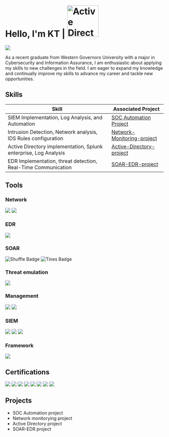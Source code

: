 # Hello, I'm KT  |   <img width="100" alt="Active Directory project Diagram" src="https://github.com/user-attachments/assets/efb15969-0c38-4b3f-997e-8b5c74ad1a5f">
                                

<a href="https://www.linkedin.com/in/kt-kim1"><img src="https://img.shields.io/badge/-LinkedIn-0072b1?&style=for-the-badge&logo=linkedin&logoColor=white" /></a>


As a recent graduate from Western Governors University with a major in Cybersecurity and Information Assurance, I am enthusiastic about applying my skills to new challenges in the field. I am eager to expand my knowledge and continually improve my skills to advance my career and tackle new opportunities.
 

## Skills


| Skill                                         | Associated Project         |
|-----------------------------------------------|----------------------------|
| SIEM Implementation, Log Analysis, and Automation                          | <a href="https://github.com/baechuu1/Wazuh-SOAR-project">SOC Automation Project </a>|
| Intrusion Detection, Network analysis, IDS Rules configuration             | <a href="https://github.com/baechuu1/Snort-Network-Monitoring-project">Network-Monitoring-project </a>|                     
| Active Directory implementation, Splunk enterprise, Log Analysis           | <a href="https://github.com/baechuu1/Active-Directory-project">Active-Directory-project </a>|
| EDR Implementation, threat detection, Real-Time Communication              | <a href="https://github.com/baechuu1/SOAR-EDR-Project">SOAR-EDR-project </a>  | 
## Tools


### Network
<div>
    <img src="https://img.shields.io/badge/-Wireshark-1679A7?&style=for-the-badge&logo=Wireshark&logoColor=white" />
    <img src="https://img.shields.io/badge/-Snort-FF6F00?&style=for-the-badge&logo=Snort&logoColor=white" />
</div>

### EDR
<div>
<img src="https://img.shields.io/badge/-LimaCharlie-1D72AA?&style=for-the-badge&logo=LimaCharlie&logoColor=white" />
</div>

### SOAR
<div>
<img src="https://img.shields.io/badge/-Shuffle-F7E04B?&style=for-the-badge&logo=Shuffle&logoColor=black" alt="Shuffle Badge" />
<img src="https://img.shields.io/badge/-Tines-D8BFD8?&style=for-the-badge&logo=Tines&logoColor=000000" alt="Tines Badge" />
</div>

### Threat emulation
<div>
    <img src="https://img.shields.io/badge/-Atomic%20Red%20Team-FF3B30?&style=for-the-badge&logo=Atomic%20Red%20Team&logoColor=white" />

</div>

### Management
<div>
    <img src="https://img.shields.io/badge/-JIRA-0052CC?&style=for-the-badge&logo=JIRA&logoColor=white" />
    <img src="https://img.shields.io/badge/-Slack-D53032?&style=for-the-badge&logo=Slack&logoColor=white" />
</div>


### SIEM
<div>
    <img src="https://img.shields.io/badge/-Splunk-000000?&style=for-the-badge&logo=Splunk&logoColor=white" />
    <img src="https://img.shields.io/badge/-Elastic-005571?&style=for-the-badge&logo=Elastic&logoColor=white" />
    <img src="https://img.shields.io/badge/-Wazuh-007BFF?&style=for-the-badge&logo=wazuh&logoColor=white" />

</div>

### Framework
<div>
    <img src="https://img.shields.io/badge/-MITRE%20ATT%26CK-87CEEB?&style=for-the-badge&logo=mitre&logoColor=white" />

<div>
    
## Certifications
<div>
<img src="https://img.shields.io/badge/-Security%2B-FF0000?&style=for-the-badge&logo=CompTIA&logoColor=white" />
<img src="https://img.shields.io/badge/-Network%2B-007ACC?&style=for-the-badge&logo=CompTIA&logoColor=white" />
<img src="https://img.shields.io/badge/-A%2B-4D4D4D?&style=for-the-badge&logo=CompTIA&logoColor=white" />
<img src="https://img.shields.io/badge/-CySA%2B-FF0000?&style=for-the-badge&logo=CompTIA&logoColor=white" />
<img src="https://img.shields.io/badge/-PenTest%2B-FF0000?&style=for-the-badge&logo=CompTIA&logoColor=white" />
<img src="https://img.shields.io/badge/-Blue%20Team%20Level%201-0000FF?&style=for-the-badge&logoColor=white" />
<img src="https://img.shields.io/badge/-SSCP-00FF00?&style=for-the-badge&logoColor=white" />
<img src="https://img.shields.io/badge/-Linux%20Essentials-FF0000?&style=for-the-badge&logo=Linux&logoColor=white" />
</div>

## Projects
- SOC Automation project
- Network monitorying project
- Active Directory project
- SOAR-EDR project
